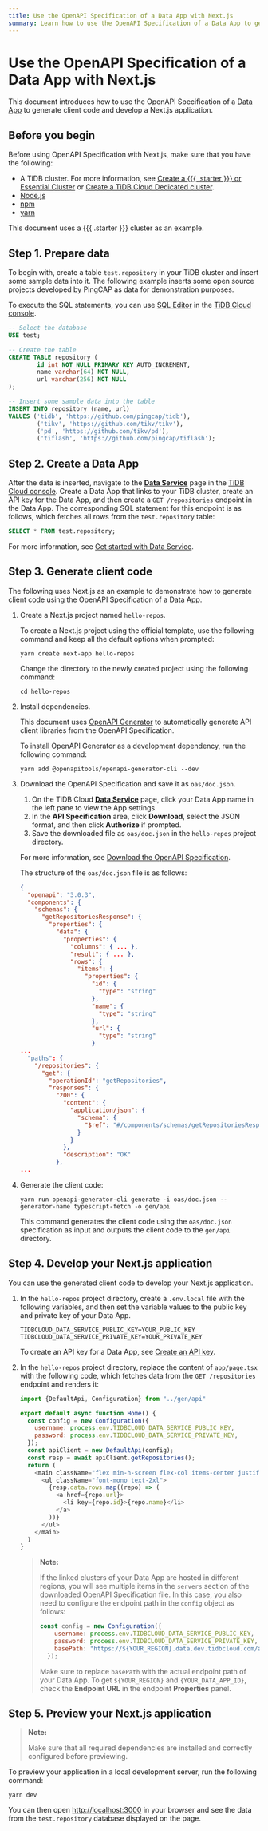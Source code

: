```yaml
---
title: Use the OpenAPI Specification of a Data App with Next.js
summary: Learn how to use the OpenAPI Specification of a Data App to generate client code and develop a Next.js application.
---
```


# Use the OpenAPI Specification of a Data App with Next.js

This document introduces how to use the OpenAPI Specification of a [Data App](/tidb-cloud/tidb-cloud-glossary.md#data-app) to generate client code and develop a Next.js application.

## Before you begin

Before using OpenAPI Specification with Next.js, make sure that you have the following:

- A TiDB cluster. For more information, see [Create a {{{ .starter }}} or Essential Cluster](/tidb-cloud/create-tidb-cluster-serverless.md) or [Create a TiDB Cloud Dedicated cluster](/tidb-cloud/create-tidb-cluster.md).
- [Node.js](https://nodejs.org/en/download)
- [npm](https://docs.npmjs.com/downloading-and-installing-node-js-and-npm)
- [yarn](https://yarnpkg.com/getting-started/install)

This document uses a {{{ .starter }}} cluster as an example.

## Step 1. Prepare data

To begin with, create a table `test.repository` in your TiDB cluster and insert some sample data into it. The following example inserts some open source projects developed by PingCAP as data for demonstration purposes.

To execute the SQL statements, you can use [SQL Editor](/tidb-cloud/explore-data-with-chat2query.md) in the [TiDB Cloud console](https://tidbcloud.com).

```sql
-- Select the database
USE test;

-- Create the table
CREATE TABLE repository (
        id int NOT NULL PRIMARY KEY AUTO_INCREMENT,
        name varchar(64) NOT NULL,
        url varchar(256) NOT NULL
);

-- Insert some sample data into the table
INSERT INTO repository (name, url)
VALUES ('tidb', 'https://github.com/pingcap/tidb'),
        ('tikv', 'https://github.com/tikv/tikv'),
        ('pd', 'https://github.com/tikv/pd'),
        ('tiflash', 'https://github.com/pingcap/tiflash');
```

## Step 2. Create a Data App

After the data is inserted, navigate to the [**Data Service**](https://tidbcloud.com/project/data-service) page in the [TiDB Cloud console](https://tidbcloud.com). Create a Data App that links to your TiDB cluster, create an API key for the Data App, and then create a `GET /repositories` endpoint in the Data App. The corresponding SQL statement for this endpoint is as follows, which fetches all rows from the `test.repository` table:

```sql
SELECT * FROM test.repository;
```

For more information, see [Get started with Data Service](/tidb-cloud/data-service-get-started.md).

## Step 3. Generate client code

The following uses Next.js as an example to demonstrate how to generate client code using the OpenAPI Specification of a Data App.

1. Create a Next.js project named `hello-repos`.

    To create a Next.js project using the official template, use the following command and keep all the default options when prompted:

    ```shell
    yarn create next-app hello-repos
    ```

    Change the directory to the newly created project using the following command:

    ```shell
    cd hello-repos
    ```

2. Install dependencies.

    This document uses [OpenAPI Generator](https://github.com/OpenAPITools/openapi-generator) to automatically generate API client libraries from the OpenAPI Specification.

    To install OpenAPI Generator as a development dependency, run the following command:

    ```shell
    yarn add @openapitools/openapi-generator-cli --dev
    ```

3. Download the OpenAPI Specification and save it as `oas/doc.json`.

    1. On the TiDB Cloud [**Data Service**](https://tidbcloud.com/project/data-service) page, click your Data App name in the left pane to view the App settings.
    2. In the **API Specification** area, click **Download**, select the JSON format, and then click **Authorize** if prompted.
    3. Save the downloaded file as `oas/doc.json` in the `hello-repos` project directory.

    For more information, see [Download the OpenAPI Specification](/tidb-cloud/data-service-manage-data-app.md#download-the-openapi-specification).

    The structure of the `oas/doc.json` file is as follows:

    ```json
    {
      "openapi": "3.0.3",
      "components": {
        "schemas": {
          "getRepositoriesResponse": {
            "properties": {
              "data": {
                "properties": {
                  "columns": { ... },
                  "result": { ... },
                  "rows": {
                    "items": {
                      "properties": {
                        "id": {
                          "type": "string"
                        },
                        "name": {
                          "type": "string"
                        },
                        "url": {
                          "type": "string"
                        }
    ...
      "paths": {
        "/repositories": {
          "get": {
            "operationId": "getRepositories",
            "responses": {
              "200": {
                "content": {
                  "application/json": {
                    "schema": {
                      "$ref": "#/components/schemas/getRepositoriesResponse"
                    }
                  }
                },
                "description": "OK"
              },
    ...
    ```

4. Generate the client code:

    ```shell
    yarn run openapi-generator-cli generate -i oas/doc.json --generator-name typescript-fetch -o gen/api
    ```

    This command generates the client code using the `oas/doc.json` specification as input and outputs the client code to the `gen/api` directory.

## Step 4. Develop your Next.js application

You can use the generated client code to develop your Next.js application.

1. In the `hello-repos` project directory, create a `.env.local` file with the following variables, and then set the variable values to the public key and private key of your Data App.

    ```
    TIDBCLOUD_DATA_SERVICE_PUBLIC_KEY=YOUR_PUBLIC_KEY
    TIDBCLOUD_DATA_SERVICE_PRIVATE_KEY=YOUR_PRIVATE_KEY
    ```

    To create an API key for a Data App, see [Create an API key](/tidb-cloud/data-service-api-key.md#create-an-api-key).

2. In the `hello-repos` project directory, replace the content of `app/page.tsx` with the following code, which fetches data from the `GET /repositories` endpoint and renders it:

    ```js
    import {DefaultApi, Configuration} from "../gen/api"

    export default async function Home() {
      const config = new Configuration({
        username: process.env.TIDBCLOUD_DATA_SERVICE_PUBLIC_KEY,
        password: process.env.TIDBCLOUD_DATA_SERVICE_PRIVATE_KEY,
      });
      const apiClient = new DefaultApi(config);
      const resp = await apiClient.getRepositories();
      return (
        <main className="flex min-h-screen flex-col items-center justify-between p-24">
          <ul className="font-mono text-2xl">
            {resp.data.rows.map((repo) => (
              <a href={repo.url}>
                <li key={repo.id}>{repo.name}</li>
              </a>
            ))}
          </ul>
        </main>
      )
    }
    ```

    > **Note:**
    >
    > If the linked clusters of your Data App are hosted in different regions, you will see multiple items in the `servers` section of the downloaded OpenAPI Specification file. In this case, you also need to configure the endpoint path in the `config` object as follows:
    >
    >  ```js
    >  const config = new Configuration({
    >      username: process.env.TIDBCLOUD_DATA_SERVICE_PUBLIC_KEY,
    >      password: process.env.TIDBCLOUD_DATA_SERVICE_PRIVATE_KEY,
    >      basePath: "https://${YOUR_REGION}.data.dev.tidbcloud.com/api/v1beta/app/${YOUR_DATA_APP_ID}/endpoint"
    >    });
    >  ```
    >
    > Make sure to replace `basePath` with the actual endpoint path of your Data App. To get `${YOUR_REGION}` and `{YOUR_DATA_APP_ID}`, check the **Endpoint URL** in the endpoint **Properties** panel.

## Step 5. Preview your Next.js application

> **Note:**
>
> Make sure that all required dependencies are installed and correctly configured before previewing.

To preview your application in a local development server, run the following command:

```shell
yarn dev
```

You can then open [http://localhost:3000](http://localhost:3000) in your browser and see the data from the `test.repository` database displayed on the page.
